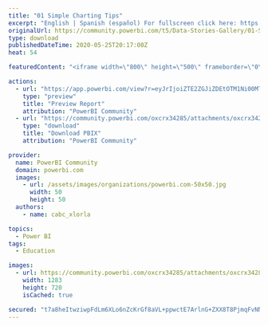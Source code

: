 ```yaml
---
title: "01 Simple Charting Tips"
excerpt: "English | Spanish (español) For fullscreen click here: https://bit.ly/2LUKOCO Para verlo en pantalla completa click aquí: https://bit.ly/2LUKOCO Tips"
originalUrl: https://community.powerbi.com/t5/Data-Stories-Gallery/01-Simple-Charting-Tips/m-p/1118640
type: download
publishedDateTime: 2020-05-25T20:17:00Z
heat: 54

featuredContent: "<iframe width=\"800\" height=\"500\" frameborder=\"0\" src=\"https://app.powerbi.com/view?r=eyJrIjoiZTE2ZGJiZDEtOTM1Ni00MTlmLWFhYzQtZWVjNDgyNTQ2ZjNkIiwidCI6IjEwZWM3OTJjLTU4NzctNGU1ZS05OGE5LTFiMWQ3YTNjM2RlYiIsImMiOjR9\"></iframe>"

actions:
  - url: "https://app.powerbi.com/view?r=eyJrIjoiZTE2ZGJiZDEtOTM1Ni00MTlmLWFhYzQtZWVjNDgyNTQ2ZjNkIiwidCI6IjEwZWM3OTJjLTU4NzctNGU1ZS05OGE5LTFiMWQ3YTNjM2RlYiIsImMiOjR9"
    type: "preview"
    title: "Preview Report"
    attribution: "PowerBI Community"
  - url: "https://community.powerbi.com/oxcrx34285/attachments/oxcrx34285/DataStoriesGallery/3997/2/01%20Simple%20Charting.pbix"
    type: "download"
    title: "Download PBIX"
    attribution: "PowerBI Community"

provider:
  name: PowerBI Community
  domain: powerbi.com
  images:
    - url: /assets/images/organizations/powerbi.com-50x50.jpg
      width: 50
      height: 50
  authors:
    - name: cabc_xlorla

topics:
  - Power BI
tags:
  - Education

images:
  - url: https://community.powerbi.com/oxcrx34285/attachments/oxcrx34285/DataStoriesGallery/3997/1/01.jpg
    width: 1283
    height: 720
    isCached: true

secured: "t7a8heItwziwpFdLm6XLo6nZcKrGf8aVL+ppwctE7ArlnG+ZXX8T8PjmqFvNNReKJpq0PAfF8L8R+yQCt+0TOXMYfg+Yam9jedRc3G32wxuAitJONvtd3kBuQaj8hJbPWzdJx58L9IIyIaUbaALU77AG2aEIfqhdUJ+ZWJv5pnvxqQ24fqBl+7jGe1oD+dOxDreWUyIOe9l2/1Ek6KU5lURzF5ISzRQUT2G+Og9pRnQfA4pxla8xDeyoA3W7/3WtoLA3cIrSD+wbOrf9O8baew8jI5ar/O9/Naqr/1xjj9fndb5CQDy2DZ0dBp3GpkiGScYPb4cdiEq6hgMuAoiYqayeoFT3VkalfDe6siYvIxiB737ERJQO/LeiQxQ+ROzWSVnrra8WyByyMiQ5BHwAbA==;LAK3+SEf9Ush1PFYkofzfA=="
---
```


